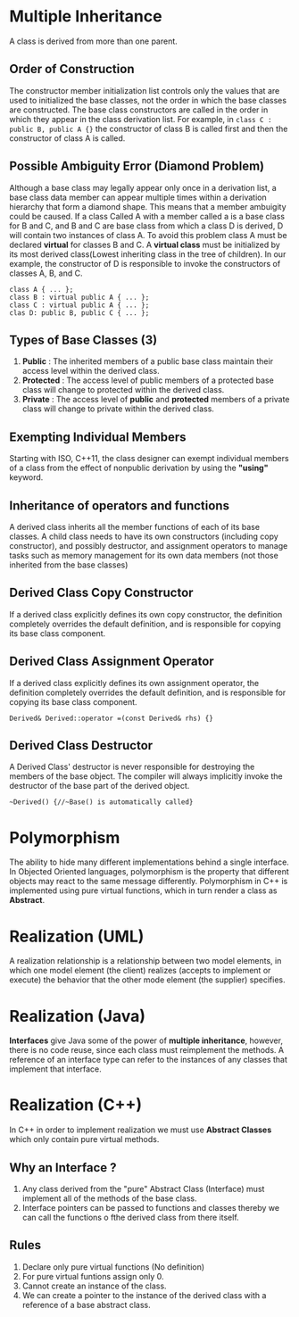 # Multiple Inheritance
A class is derived from more than one parent.
## Order of Construction
The constructor member initialization list controls only the values that are used to initialized
the base classes, not the order in which the base classes are constructed. The base class 
constructors are called in the order in which they appear in the class derivation list. For example,
in ``` class C : public B, public A {} ``` the constructor of class B is called first and then the
constructor of class A is called.
## Possible Ambiguity Error (Diamond Problem)
Although a base class may legally appear only once in a derivation list, a base class data member 
can appear multiple times within a derivation hierarchy that form a diamond shape. This means that
a member ambuigity could be caused. If a class Called A with a member called a is a base class for 
B and C, and B and C are base class from which a class D is derived, D will contain two instances 
of class A. To avoid this problem class A must be declared __virtual__ for classes B and C. A 
__virtual class__ must be initialized by its most derived class(Lowest inheriting class in the tree 
of children). In our example, the constructor of D is responsible to invoke the constructors of 
classes A, B, and C.
```
class A { ... };
class B : virtual public A { ... };
class C : virtual public A { ... };
clas D: public B, public C { ... };
```
## Types of Base Classes (3)
1. __Public__ :  The inherited members of a public base class maintain their access level within the
derived class.
2. __Protected__ : The access level of public members of a protected base class will change to 
protected within the derived class.
3. __Private__ : The access level of __public__ and __protected__ members of a private class will 
change to private within the derived class.
## Exempting Individual Members
Starting with ISO, C++11, the class designer can exempt individual members of a class from the effect 
of nonpublic derivation by using the __"using"__ keyword.
## Inheritance of operators and functions
A derived class inherits all the member functions of each of its base classes. A child class needs to
have its own constructors (including copy constructor), and possibly destructor, and assignment
operators to manage tasks such as memory management for its own data members (not those inherited from 
the base classes)
## Derived Class Copy Constructor
If a derived class explicitly defines its own copy constructor, the definition completely overrides the
default definition, and is responsible for copying its base class component.
## Derived Class Assignment Operator
If a derived class explicitly defines its own assignment operator, the definition completely overrides 
the default definition, and is responsible for copying its base class component. 
``` 
Derived& Derived::operator =(const Derived& rhs) {}
```
## Derived Class Destructor
A Derived Class' destructor is never responsible for destroying the members of the base object. The
compiler will always implicitly invoke the destructor of the base part of the derived object.
```
~Derived() {//~Base() is automatically called}
```
# Polymorphism
The ability to hide many different implementations behind a single interface. In Objected Oriented 
languages, polymorphism is the property that different objects may react to the same message differently. 
Polymorphism in C++ is implemented using pure virtual functions, which in turn render a class as 
__Abstract__.

# Realization (UML)
A realization relationship is a relationship between two model elements, in which one model element (the 
client) realizes (accepts to implement or execute) the behavior that the other mode element (the supplier)
specifies.
# Realization (Java)
__Interfaces__ give Java some of the power of __multiple inheritance__, however, there is no code reuse, 
since each class must reimplement the methods. A reference of an interface type can refer to the instances 
of any classes that implement that interface.
# Realization (C++)
In C++ in order to implement realization we must use __Abstract Classes__ which only contain pure virtual 
methods.

## __Why an Interface ?__
1. Any class derived from the "pure" Abstract Class (Interface) must implement all of the methods of the base
class.
2. Interface pointers can be passed to functions and classes thereby we can call the functions o fthe derived 
class from there itself.
## __Rules__
1. Declare only pure virtual functions (No definition)
2. For pure virtual funtions assign only 0.
3. Cannot create an instance of the class.
4. We can create a pointer to the instance of the derived class with a reference of a base abstract class.